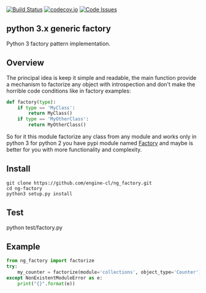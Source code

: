 [![Build Status](https://travis-ci.org/engine-cl/ng-factory.svg)](https://travis-ci.org/engine-cl/ng-factory)
[![codecov.io](https://codecov.io/github/engine-cl/ng-factory/coverage.svg?branch=master)](https://codecov.io/github/engine-cl/ng-factory?branch=master)
[![Code Issues](https://www.quantifiedcode.com/api/v1/project/f57003898f714494b2a6f2bb66516a18/badge.svg)](https://www.quantifiedcode.com/app/project/f57003898f714494b2a6f2bb66516a18)
## python 3.x generic factory
Python 3 factory pattern implementation.


## Overview
The principal idea is keep it simple and readable, the main function provide a mechanism to factorize any object
with introspection and don't make the horrible code conditions like in factory examples:
```python
def factory(type):
    if type == 'MyClass': 
        return MyClass()
    if type == 'MyOtherClass': 
        return MyOtherClass()
``` 
 So for it this module factorize any class from any module and works only in python 3 
for python 2 you have pypi module named [Factory](https://pypi.python.org/pypi/Factory/) and maybe is better for you 
with more functionality and complexity.

## Install
```shell
git clone https://github.com/engine-cl/ng_factory.git
cd ng-factory
python3 setup.py install
```

## Test
python test/factory.py

## Example
```python
from ng_factory import factorize
try:
    my_counter = factorize(module='collections', object_type='Counter')
except NonExistentModuleError as e:
    print("{}".format(e))
```